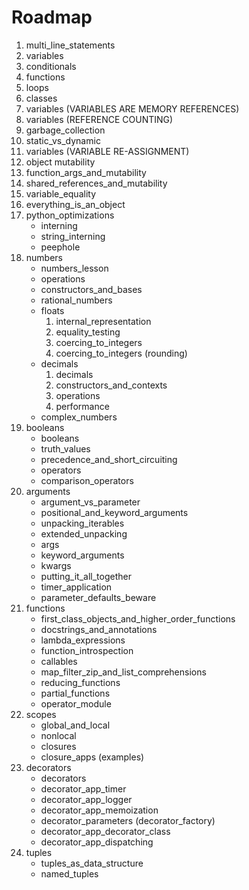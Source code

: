 <h1>Roadmap</h1>
<ol>
    <li>multi_line_statements</li>
    <li>variables</li>
    <li>conditionals</li>
    <li>functions</li>
    <li>loops</li>
    <li>classes</li>
    <li>variables (VARIABLES ARE MEMORY REFERENCES)</li>
    <li>variables (REFERENCE COUNTING)</li>
    <li>garbage_collection</li>
    <li>static_vs_dynamic</li>
    <li>variables (VARIABLE RE-ASSIGNMENT)</li>
    <li>object mutability</li>
    <li>function_args_and_mutability</li>
    <li>shared_references_and_mutability</li>
    <li>variable_equality</li>
    <li>everything_is_an_object</li>
    <li>
    python_optimizations
    <ul>
        <li>interning</li>
        <li>string_interning</li>
        <li>peephole</li>
    </ul>
    </li>
    <li>
    numbers
        <ul>
        <li>numbers_lesson</li>
        <li>operations</li>
        <li>constructors_and_bases</li>
        <li>rational_numbers</li>
        <li>
        floats
            <ol>
                <li>internal_representation</li>
                <li>equality_testing</li>
                <li>coercing_to_integers</li>
                <li>coercing_to_integers (rounding)</li>
            </ol>
        </li>
        <li>
        decimals
            <ol>
                <li>decimals</li>
                <li>constructors_and_contexts</li>
                <li>operations</li>
                <li>performance</li>
            </ol>
        </li>
        <li>complex_numbers</li>
        </ul>
    </li>
    <li>
    booleans
    <ul>
        <li>booleans</li>
        <li>truth_values</li>
        <li>precedence_and_short_circuiting</li>
        <li>operators</li>
        <li>comparison_operators</li>
    </ul>
    </li>
    <li>
    arguments
        <ul>
        <li>argument_vs_parameter</li>
        <li>positional_and_keyword_arguments</li>
        <li>unpacking_iterables</li>
        <li>extended_unpacking</li>
        <li>args</li>
        <li>keyword_arguments</li>
        <li>kwargs</li>
        <li>putting_it_all_together</li>
        <li>timer_application</li>
        <li>parameter_defaults_beware</li>
        </ul>
    </li>
    <li>
    functions
        <ul>
        <li>first_class_objects_and_higher_order_functions</li>
        <li>docstrings_and_annotations</li>
        <li>lambda_expressions</li>
        <li>function_introspection</li>
        <li>callables</li>
        <li>map_filter_zip_and_list_comprehensions</li>
        <li>reducing_functions</li>
        <li>partial_functions</li>
        <li>operator_module</li>
        </ul>
    </li>
    <li>
    scopes
        <ul>
        <li>global_and_local</li>
        <li>nonlocal</li>
        <li>closures</li>
        <li>closure_apps (examples)</li>
        </ul>
    </li>
    <li>
    decorators
        <ul>
        <li>decorators</li>
        <li>decorator_app_timer</li>
        <li>decorator_app_logger</li>
        <li>decorator_app_memoization</li>
        <li>decorator_parameters (decorator_factory)</li>
        <li>decorator_app_decorator_class</li>
        <li>decorator_app_dispatching</li>
        </ul>
    </li>
    <li>
    tuples
        <ul>
        <li>tuples_as_data_structure</li>
        <li>named_tuples</li>
        </ul>
    </li>
</ol>